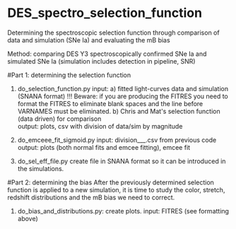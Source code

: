 # DES_spectro_selection_function
Determining the spectroscopic selection function through comparison of data and simulation (SNe Ia) and evaluating the mB bias

Method: comparing DES Y3 spectroscopically confirmed SNe Ia  and simulated SNe Ia (simulation includes detection in pipeline, SNR)

#Part 1: determining the selection function

1. do_selection_function.py
	input: a) fitted light-curves data and simulation (SNANA format)
	!!! Beware: if you are producing the FITRES you need to format the FITRES to eliminate blank spaces and the line 			before VARNAMES must be eliminated.
		b) Chris and Mat's selection function (data driven) for comparison	
	output: plots, csv with division of data/sim by magnitude

2. do_emceee_fit_sigmoid.py
	input: division___.csv from previous code
	output: plots (both normal fits and emcee fitting), emcee fit 

3. do_sel_eff_file.py create file in SNANA format so it can be introduced in the simulations.
	
#Part 2: determining the bias
After the previously determined selection function is applied to a new simulation, it is time to study the color, stretch, redshift distributions and the mB bias we need to correct.
1. do_bias_and_distributions.py: create plots.
	input: FITRES (see formatting above)
